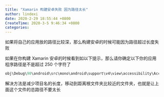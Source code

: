 ```yaml
---
title: "Xamarin 构建安卓失败 因为路径太长"
author: lindexi
date: 2020-2-29 18:55:44 +0800
CreateTime: 2020-3-5 9:46:34 +0800
categories: 
---
```


如果将自己的应用放的路径比较深，那么构建安卓的时候可能因为路径超过长度失败

<!--more-->


<!-- 发布 -->

如果在你构建 Xamarin 安卓的时候看到如以下提示，那么请你确定以下你的应用程序路径是不是超过 250 个字符了

```csharp
obj\Debug\90\android\src\mono\android\support\v4\view\accessibility\AccessibilityManagerCompat_AccessibilityStateChangeListenerImplementor.java
```

解决方法是减少项目名的长度，移动到距离根文件夹比较近的文件夹，也就是让上面这个文件的总路径不要太长

